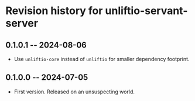 # Revision history for unliftio-servant-server

## 0.1.0.1 -- 2024-08-06

* Use `unliftio-core` instead of `unliftio` for smaller dependency
  footprint.

## 0.1.0.0 -- 2024-07-05

* First version. Released on an unsuspecting world.
